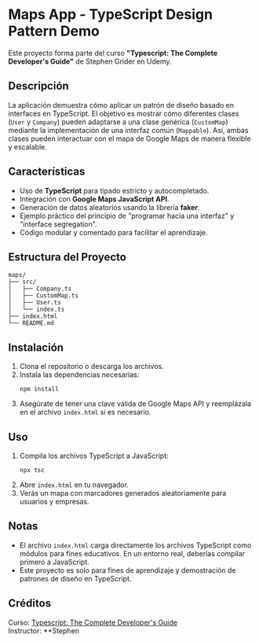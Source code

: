 # Maps App - TypeScript Design Pattern Demo

Este proyecto forma parte del curso **"Typescript: The Complete Developer's Guide"** de Stephen Grider en Udemy.

## Descripción

La aplicación demuestra cómo aplicar un patrón de diseño basado en interfaces en TypeScript. El objetivo es mostrar cómo diferentes clases (`User` y `Company`) pueden adaptarse a una clase genérica (`CustomMap`) mediante la implementación de una interfaz común (`Mappable`). Así, ambas clases pueden interactuar con el mapa de Google Maps de manera flexible y escalable.

## Características

- Uso de **TypeScript** para tipado estricto y autocompletado.
- Integración con **Google Maps JavaScript API**.
- Generación de datos aleatorios usando la librería **faker**.
- Ejemplo práctico del principio de "programar hacia una interfaz" y "interface segregation".
- Código modular y comentado para facilitar el aprendizaje.

## Estructura del Proyecto

```
maps/
├── src/
│   ├── Company.ts
│   ├── CustomMap.ts
│   ├── User.ts
│   └── index.ts
├── index.html
└── README.md
```

## Instalación

1. Clona el repositorio o descarga los archivos.
2. Instala las dependencias necesarias:
   ```
   npm install
   ```
3. Asegúrate de tener una clave válida de Google Maps API y reemplázala en el archivo `index.html` si es necesario.

## Uso

1. Compila los archivos TypeScript a JavaScript:
   ```
   npx tsc
   ```
2. Abre `index.html` en tu navegador.
3. Verás un mapa con marcadores generados aleatoriamente para usuarios y empresas.

## Notas

- El archivo `index.html` carga directamente los archivos TypeScript como módulos para fines educativos. En un entorno real, deberías compilar primero a JavaScript.
- Este proyecto es solo para fines de aprendizaje y demostración de patrones de diseño en TypeScript.

## Créditos

Curso: [Typescript: The Complete Developer's Guide](https://www.udemy.com/course/typescript-the-complete-developers-guide/)  
Instructor: **Stephen